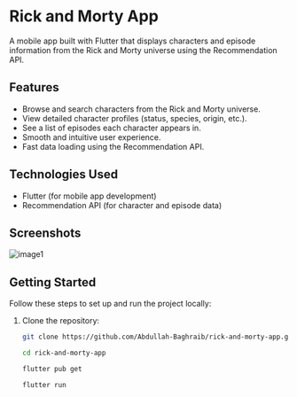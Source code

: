# Rick and Morty App

A mobile app built with Flutter that displays characters and episode information from the Rick and Morty universe using the Recommendation API.

## Features

- Browse and search characters from the Rick and Morty universe.
- View detailed character profiles (status, species, origin, etc.).
- See a list of episodes each character appears in.
- Smooth and intuitive user experience.
- Fast data loading using the Recommendation API.

## Technologies Used

- Flutter (for mobile app development)
- Recommendation API (for character and episode data)

## Screenshots

![image1](https://github.com/user-attachments/assets/74c4393e-b5d8-439d-808b-ec54bfca5aca)


## Getting Started

Follow these steps to set up and run the project locally:

1. Clone the repository:
   ```bash
   git clone https://github.com/Abdullah-Baghraib/rick-and-morty-app.git

   cd rick-and-morty-app
   
   flutter pub get

   flutter run





